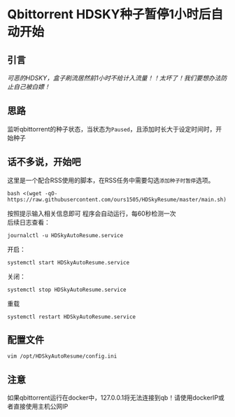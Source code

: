 # Qbittorrent HDSKY种子暂停1小时后自动开始
## 引言
_可恶的HDSKY，盒子刷流居然前1小时不给计入流量！！太坏了！我们要想办法防止自己被白嫖！_

## 思路
监听qbittorrent的种子状态，当状态为`Paused`，且添加时长大于设定时间时，开始种子

## 话不多说，开始吧
这里是一个配合RSS使用的脚本，在RSS任务中需要勾选`添加种子时暂停`选项。  
``` shell
bash <(wget -qO- https://raw.githubusercontent.com/ours1505/HDSkyResume/master/main.sh)
```
按照提示输入相关信息即可 程序会自动运行，每60秒检测一次  
后续日志查看：
```shell
journalctl -u HDSkyAutoResume.service
```
开启：
```shell
systemctl start HDSkyAutoResume.service
```
关闭：
```shell
systemctl stop HDSkyAutoResume.service
```
重载
```
systemctl restart HDSkyAutoResume.service
```
## 配置文件
```shell
vim /opt/HDSkyAutoResume/config.ini
```
## 注意
如果qbittorrent运行在docker中，127.0.0.1将无法连接到qb！请使用dockerIP或者直接使用主机公网IP
